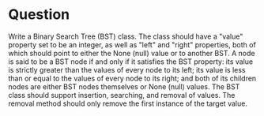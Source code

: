 # Question

Write a Binary Search Tree (BST) class. The class should have a "value" property set to be an integer, as well as "left" and "right" properties, both of which should point to either the None (null) value or to another BST. A node is said to be a BST node if and only if it satisfies the BST property: its value is strictly greater than the values of every node to its left; its value is less than or equal to the values of every node to its right; and both of its children nodes are either BST nodes themselves or None (null) values. The BST class should support insertion, searching, and removal of values. The removal method should only remove the first instance of the target value.
